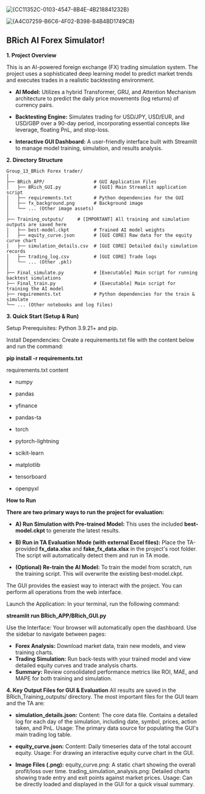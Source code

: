 ![{CC11352C-0103-4547-8B4E-4B218841232B}](https://github.com/user-attachments/assets/c97607af-96df-4ffe-a6cb-7b160b0a19b7)

![{A4C07259-B6C6-4F02-B398-B4B4BD1749C8}](https://github.com/user-attachments/assets/69d66efc-d544-4ff9-b1cf-d33c800493c5)

## BRich AI Forex Simulator!

**1. Project Overview**

 This is an AI-powered foreign exchange (FX) trading simulation system. The project uses a sophisticated deep learning model to predict market trends and executes trades in a realistic backtesting environment.

  * **AI Model:** Utilizes a hybrid Transformer, GRU, and Attention Mechanism architecture to predict the daily price movements (log returns) of currency pairs.

  * **Backtesting Engine:** Simulates trading for USD/JPY, USD/EUR, and USD/GBP over a 90-day period, incorporating essential concepts like leverage, floating PnL, and stop-loss.
  * **Interactive GUI Dashboard:** A user-friendly interface built with Streamlit to manage model training, simulation, and results analysis.


**2. Directory Structure**

```text
Group_13_BRich Forex trader/
│
├── BRich_APP/                  # GUI Application Files
│   ├── BRich_GUI.py            # [GUI] Main Streamlit application script
│   ├── requirements.txt        # Python dependencies for the GUI
│   ├── fx_background.png       # Background image
│   └── ... (Other image assets)
│
├── Training_outputs/     # [IMPORTANT] All training and simulation outputs are saved here
│   ├── best-model.ckpt         # Trained AI model weights 
│   ├── equity_curve.json       # [GUI CORE] Raw data for the equity curve chart 
│   ├── simulation_details.csv  # [GUI CORE] Detailed daily simulation records 
│   ├── trading_log.csv         # [GUI CORE] Trade logs
│   └── ... (Other .pkl) 
│
├── Final_simulate.py           # [Executable] Main script for running backtest simulations
├── Final_train.py              # [Executable] Main script for training the AI model
├── requirements.txt            # Python dependencies for the train & simulate
└── ... (Other notebooks and log files)
```



**3. Quick Start (Setup & Run)**

Setup
Prerequisites: Python 3.9.21+ and pip.

Install Dependencies: Create a requirements.txt file with the content below and run the command:

**pip install -r requirements.txt**

requirements.txt content

* numpy

* pandas

* yfinance

* pandas-ta

* torch

* pytorch-lightning

* scikit-learn

* matplotlib

* tensorboard

* openpyxl


**How to Run**

**There are two primary ways to run the project for evaluation:**

* **A) Run Simulation with Pre-trained Model:** This uses the included **best-model.ckpt** to generate the latest results.

* **B) Run in TA Evaluation Mode (with external Excel files):** Place the TA-provided **fx_data.xlsx** and **fake_fx_data.xlsx** in the project's root folder. The script will automatically detect them and run in TA mode.

* **(Optional) Re-train the AI Model:** To train the model from scratch, run the training script. This will overwrite the existing best-model.ckpt.

The GUI provides the easiest way to interact with the project. You can perform all operations from the web interface.

Launch the Application:
In your terminal, run the following command:

**streamlit run BRich_APP/BRich_GUI.py**

Use the Interface:
Your browser will automatically open the dashboard. Use the sidebar to navigate between pages:

* **Forex Analysis:** Download market data, train new models, and view training charts.
* **Trading Simulation:** Run back-tests with your trained model and view detailed equity curves and trade analysis charts.
* **Summary:** Review consolidated performance metrics like ROI, MAE, and MAPE for both training and simulation.




**4. Key Output Files for GUI & Evaluation**
All results are saved in the BRich_Training_outputs/ directory. The most important files for the GUI team and the TA are:

* **simulation_details.json:**
Content: The core data file. Contains a detailed log for each day of the simulation, including date, symbol, prices, action taken, and PnL.
Usage: The primary data source for populating the GUI's main trading log table.

* **equity_curve.json:**
Content: Daily timeseries data of the total account equity.
Usage: For drawing an interactive equity curve chart in the GUI.

* **Image Files (.png):**
equity_curve.png: A static chart showing the overall profit/loss over time.
trading_simulation_analysis.png: Detailed charts showing trade entry and exit points against market prices.
Usage: Can be directly loaded and displayed in the GUI for a quick visual summary.






